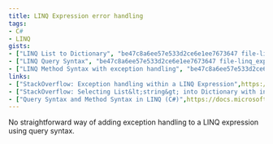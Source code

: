 ```yaml
---
title: LINQ Expression error handling
tags:
- C#
- LINQ
gists:
- ["LINQ List to Dictionary", "be47c8a6ee57e533d2ce6e1ee7673647 file-linq_list_to_dictionary-cs"]
- ["LINQ Query Syntax", "be47c8a6ee57e533d2ce6e1ee7673647 file-linq_expression-cs"]
- ["LINQ Method Syntax with exception handling", "be47c8a6ee57e533d2ce6e1ee7673647 file-linq_expression_with_error_handling-cs"]
links:
- ["StackOverflow: Exception handling within a LINQ Expression",https://stackoverflow.com/questions/4322542/exception-handling-within-a-linq-expression]
- ["StackOverflow: Selecting List&lt;string&gt; into Dictionary with index",https://stackoverflow.com/questions/39386251/selecting-liststring-into-dictionary-with-index]
- ["Query Syntax and Method Syntax in LINQ (C#)",https://docs.microsoft.com/en-us/dotnet/csharp/programming-guide/concepts/linq/query-syntax-and-method-syntax-in-linq]
---
```

No straightforward way of adding exception handling to a LINQ expression using query syntax.
